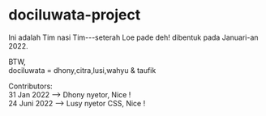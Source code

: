 # dociluwata-project
Ini adalah Tim nasi Tim---seterah Loe pade deh!
dibentuk pada Januari-an 2022.

BTW, <br/>
dociluwata = dhony,citra,lusi,wahyu & taufik

Contributors: <br/>
31 Jan 2022  --> Dhony nyetor, Nice ! <br/>
24 Juni 2022 --> Lusy nyetor CSS, Nice !
